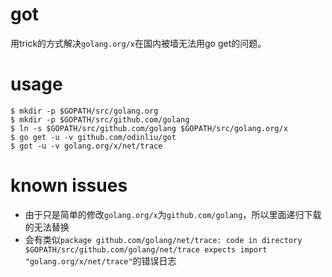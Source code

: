 # got

用trick的方式解决`golang.org/x`在国内被墙无法用go get的问题。

# usage

```
$ mkdir -p $GOPATH/src/golang.org
$ mkdir -p $GOPATH/src/github.com/golang
$ ln -s $GOPATH/src/github.com/golang $GOPATH/src/golang.org/x
$ go get -u -v github.com/odinliu/got
$ got -u -v golang.org/x/net/trace
```

# known issues

- 由于只是简单的修改`golang.org/x`为`github.com/golang`，所以里面递归下载的无法替换
- 会有类似`package github.com/golang/net/trace: code in directory $GOPATH/src/github.com/golang/net/trace expects import "golang.org/x/net/trace"`的错误日志
